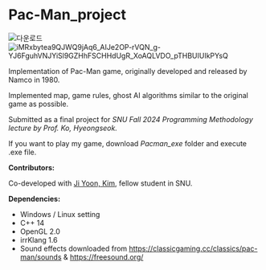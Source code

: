 # Pac-Man_project
![다운로드](https://github.com/user-attachments/assets/c223d4e6-9e3a-4d3a-8f9f-eb6080572a0c)
![iMRxbytea9QJWQ9jAq6_AIJe2OP-rVQN_g-YJ6FguhVNJYiSl9GZHhFSCHHdUgR_XoAQLVDO_pTHBUIUIkPYsQ](https://github.com/user-attachments/assets/f9975e46-5f1b-4a0f-b85f-a65473227e8a)

Implementation of Pac-Man game, originally developed and released by Namco in 1980.

Implemented map, game rules, ghost AI algorithms similar to the original game as possible.

Submitted as a final project for _SNU Fall 2024 Programming Methodology lecture by Prof. Ko, Hyeongseok._

If you want to play my game, download *Pacman_exe* folder and execute .exe file.


**Contributors:**

Co-developed with [Ji Yoon, Kim](https://github.com/tarakae), fellow student in SNU.


**Dependencies:**
- Windows / Linux setting
- C++ 14
- OpenGL 2.0
- irrKlang 1.6
- Sound effects downloaded from https://classicgaming.cc/classics/pac-man/sounds & https://freesound.org/
